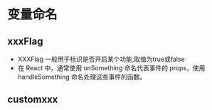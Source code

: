 # 变量命名
## xxxFlag
- XXXFlag 一般用于标识是否开启某个功能,取值为true或false
- 在 React 中，通常使用 onSomething 命名代表事件的 props，使用 handleSomething 命名处理这些事件的函数。

## customxxx
